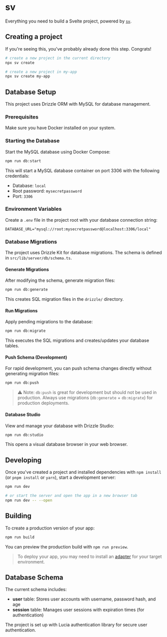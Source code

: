# sv

Everything you need to build a Svelte project, powered by [`sv`](https://github.com/sveltejs/cli).

## Creating a project

If you're seeing this, you've probably already done this step. Congrats!

```sh
# create a new project in the current directory
npx sv create

# create a new project in my-app
npx sv create my-app
```

## Database Setup

This project uses Drizzle ORM with MySQL for database management.

### Prerequisites

Make sure you have Docker installed on your system.

### Starting the Database

Start the MySQL database using Docker Compose:

```sh
npm run db:start
```

This will start a MySQL database container on port 3306 with the following credentials:

- Database: `local`
- Root password: `mysecretpassword`
- Port: `3306`

### Environment Variables

Create a `.env` file in the project root with your database connection string:

```env
DATABASE_URL="mysql://root:mysecretpassword@localhost:3306/local"
```

### Database Migrations

The project uses Drizzle Kit for database migrations. The schema is defined in `src/lib/server/db/schema.ts`.

#### Generate Migrations

After modifying the schema, generate migration files:

```sh
npm run db:generate
```

This creates SQL migration files in the `drizzle/` directory.

#### Run Migrations

Apply pending migrations to the database:

```sh
npm run db:migrate
```

This executes the SQL migrations and creates/updates your database tables.

#### Push Schema (Development)

For rapid development, you can push schema changes directly without generating migration files:

```sh
npm run db:push
```

> ⚠️ Note: `db:push` is great for development but should not be used in production. Always use migrations (`db:generate` + `db:migrate`) for production deployments.

#### Database Studio

View and manage your database with Drizzle Studio:

```sh
npm run db:studio
```

This opens a visual database browser in your web browser.

## Developing

Once you've created a project and installed dependencies with `npm install` (or `pnpm install` or `yarn`), start a development server:

```sh
npm run dev

# or start the server and open the app in a new browser tab
npm run dev -- --open
```

## Building

To create a production version of your app:

```sh
npm run build
```

You can preview the production build with `npm run preview`.

> To deploy your app, you may need to install an [adapter](https://svelte.dev/docs/kit/adapters) for your target environment.

## Database Schema

The current schema includes:

- **user** table: Stores user accounts with username, password hash, and age
- **session** table: Manages user sessions with expiration times (for authentication)

The project is set up with Lucia authentication library for secure user authentication.
